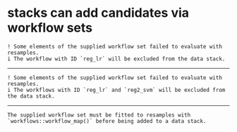# stacks can add candidates via workflow sets

    ! Some elements of the supplied workflow set failed to evaluate with resamples.
    i The workflow with ID `reg_lr` will be excluded from the data stack.

---

    ! Some elements of the supplied workflow set failed to evaluate with resamples.
    i The workflows with ID `reg_lr` and `reg2_svm` will be excluded from the data stack.

---

    The supplied workflow set must be fitted to resamples with `workflows::workflow_map()` before being added to a data stack.

